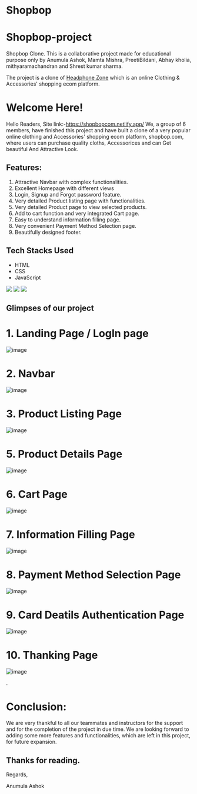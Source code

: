 # Shopbop

# Shopbop-project

Shopbop Clone.
This is a collaborative project made for educational purpose only by Anumula Ashok, Mamta Mishra, PreetiBildani, Abhay kholia, mithyaramachandran and Shrest kumar sharma. 

The project is a clone of [Headphone Zone](https://www.shopbop.com/) which is an online Clothing & Accessories' shopping ecom platform.

# Welcome Here!
Hello Readers,
Site link:-https://shopbopcom.netlify.app/
We, a group of 6 members, have finished this project and have built a clone of a very popular online clothing and Accessories' shopping ecom platform, shopbop.com, where users can purchase quality cloths, Accessorices and can Get beautiful And Attractive Look. 


## Features:
1. Attractive Navbar with complex functionalities.
2. Excellent Homepage with different views
3. Login, Signup and Forgot password feature.
4. Very detailed Product listing page with functionalities.
5. Very detailed Product page to view selected products.
6. Add to cart function and very integrated Cart page.
7. Easy to understand information filling page.
8. Very convenient Payment Method Selection page.
9. Beautifully designed footer. 



## Tech Stacks Used
- HTML
- CSS
- JavaScript

<p>
   <img src="https://img.icons8.com/color/64/000000/javascript.png"/>
   <img src="https://img.icons8.com/color/64/000000/html-5.png"/>
   <img src="https://img.icons8.com/color/64/000000/css3.png" />
   
</p>


## Glimpses of our project
# 1. Landing Page / LogIn page
![image](https://anumulaashokportfolio.netlify.app/components/shopbop1.png)




# 2. Navbar

![image](https://anumulaashokportfolio.netlify.app/components/shopbop3.png)



# 3. Product Listing Page 


![image](https://anumulaashokportfolio.netlify.app/components/shopbop4.png)


# 5. Product Details Page 


![image](https://anumulaashokportfolio.netlify.app/components/shopbop6.png)



# 6. Cart Page 


![image](https://anumulaashokportfolio.netlify.app/components/shopbop9.png)


# 7. Information Filling Page


![image](https://anumulaashokportfolio.netlify.app/components/shopbop10.png)


# 8. Payment Method Selection Page 


![image](https://anumulaashokportfolio.netlify.app/components/shopbop11.png)


# 9. Card Deatils Authentication Page


![image](https://anumulaashokportfolio.netlify.app/components/shopbop12.png)

# 10. Thanking Page


![image](https://anumulaashokportfolio.netlify.app/components/shopbop13.png)

.


# Conclusion:
We are very thankful to all our teammates and instructors for the support and for the completion of the project in due time. We are looking forward to adding some more features and functionalities, which are left in this project, for future expansion.

## Thanks for reading.

Regards,

Anumula Ashok
